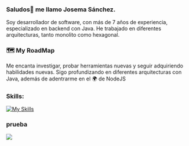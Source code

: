 ### Saludos👋 me llamo Josema Sánchez. 
Soy desarrollador de software, con más de 7 años de experiencia, especializado en backend con Java.
He trabajado en diferentes arquitecturas, tanto monolito como hexagonal.

### 🗺️ My RoadMap
Me encanta investigar, probar herramientas nuevas y seguir adquiriendo habilidades nuevas.
Sigo profundizando en diferentes arquitecturas con Java, además de adentrarme en el 🌍 de NodeJS

### Skills:
[![My Skills](https://skillicons.dev/icons?i=java,kotlin,nodejs,figma&theme=light)](https://skillicons.dev)

### prueba
<p>
    <img src="https://skillicons.dev/icons?i=java,kotlin,nodejs,express,springboot" />
</p>
